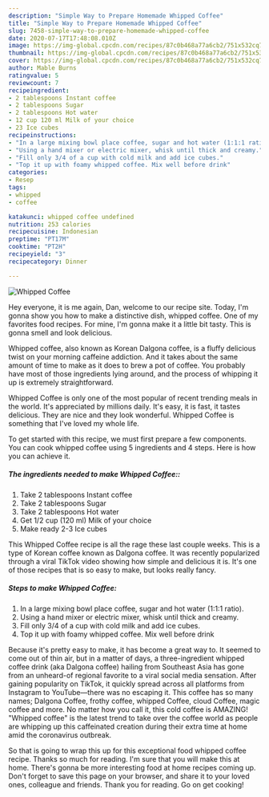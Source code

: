 ```yaml
---
description: "Simple Way to Prepare Homemade Whipped Coffee"
title: "Simple Way to Prepare Homemade Whipped Coffee"
slug: 7458-simple-way-to-prepare-homemade-whipped-coffee
date: 2020-07-17T17:48:08.010Z
image: https://img-global.cpcdn.com/recipes/87c0b468a77a6cb2/751x532cq70/whipped-coffee-recipe-main-photo.jpg
thumbnail: https://img-global.cpcdn.com/recipes/87c0b468a77a6cb2/751x532cq70/whipped-coffee-recipe-main-photo.jpg
cover: https://img-global.cpcdn.com/recipes/87c0b468a77a6cb2/751x532cq70/whipped-coffee-recipe-main-photo.jpg
author: Mable Burns
ratingvalue: 5
reviewcount: 7
recipeingredient:
- 2 tablespoons Instant coffee
- 2 tablespoons Sugar
- 2 tablespoons Hot water
- 12 cup 120 ml Milk of your choice
- 23 Ice cubes
recipeinstructions:
- "In a large mixing bowl place coffee, sugar and hot water (1:1:1 ratio)."
- "Using a hand mixer or electric mixer, whisk until thick and creamy."
- "Fill only 3/4 of a cup with cold milk and add ice cubes."
- "Top it up with foamy whipped coffee. Mix well before drink"
categories:
- Resep
tags:
- whipped
- coffee

katakunci: whipped coffee undefined
nutrition: 253 calories
recipecuisine: Indonesian
preptime: "PT17M"
cooktime: "PT2H"
recipeyield: "3"
recipecategory: Dinner

---
```



![Whipped Coffee](https://img-global.cpcdn.com/recipes/87c0b468a77a6cb2/751x532cq70/whipped-coffee-recipe-main-photo.jpg)

Hey everyone, it is me again, Dan, welcome to our recipe site. Today, I'm gonna show you how to make a distinctive dish, whipped coffee. One of my favorites food recipes. For mine, I'm gonna make it a little bit tasty. This is gonna smell and look delicious.

Whipped coffee, also known as Korean Dalgona coffee, is a fluffy delicious twist on your morning caffeine addiction. And it takes about the same amount of time to make as it does to brew a pot of coffee. You probably have most of those ingredients lying around, and the process of whipping it up is extremely straightforward.

Whipped Coffee is only one of the most popular of recent trending meals in the world. It's appreciated by millions daily. It's easy, it is fast, it tastes delicious. They are nice and they look wonderful. Whipped Coffee is something that I've loved my whole life.


To get started with this recipe, we must first prepare a few components. You can cook whipped coffee using 5 ingredients and 4 steps. Here is how you can achieve it.

##### The ingredients needed to make Whipped Coffee::

1. Take 2 tablespoons Instant coffee
1. Take 2 tablespoons Sugar
1. Take 2 tablespoons Hot water
1. Get 1/2 cup (120 ml) Milk of your choice
1. Make ready 2-3 Ice cubes


This Whipped Coffee recipe is all the rage these last couple weeks. This is a type of Korean coffee known as Dalgona coffee. It was recently popularized through a viral TikTok video showing how simple and delicious it is. It&#39;s one of those recipes that is so easy to make, but looks really fancy. 

##### Steps to make Whipped Coffee:

1. In a large mixing bowl place coffee, sugar and hot water (1:1:1 ratio).
1. Using a hand mixer or electric mixer, whisk until thick and creamy.
1. Fill only 3/4 of a cup with cold milk and add ice cubes.
1. Top it up with foamy whipped coffee. Mix well before drink


Because it&#39;s pretty easy to make, it has become a great way to. It seemed to come out of thin air, but in a matter of days, a three-ingredient whipped coffee drink (aka Dalgona coffee) hailing from Southeast Asia has gone from an unheard-of regional favorite to a viral social media sensation. After gaining popularity on TikTok, it quickly spread across all platforms from Instagram to YouTube—there was no escaping it. This coffee has so many names; Dalgona Coffee, frothy coffee, whipped Coffee, cloud Coffee, magic coffee and more. No matter how you call it, this cold coffee is AMAZING! &#34;Whipped coffee&#34; is the latest trend to take over the coffee world as people are whipping up this caffeinated creation during their extra time at home amid the coronavirus outbreak. 

So that is going to wrap this up for this exceptional food whipped coffee recipe. Thanks so much for reading. I'm sure that you will make this at home. There's gonna be more interesting food at home recipes coming up. Don't forget to save this page on your browser, and share it to your loved ones, colleague and friends. Thank you for reading. Go on get cooking!
